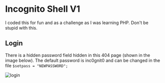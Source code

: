 # Incognito Shell V1

I coded this for fun and as a challenge as I was learning PHP. Don't be stupid with this. 

## Login

There is a hidden password field hidden in this 404 page (shown in the image below). 
The default password is inc0gnit0 and can be changed in the file `$setpass = "NEWPASSWORD";`

![login](http://image.prntscr.com/image/7edd9818a6984cf6af8dafa485e289ba.png)

